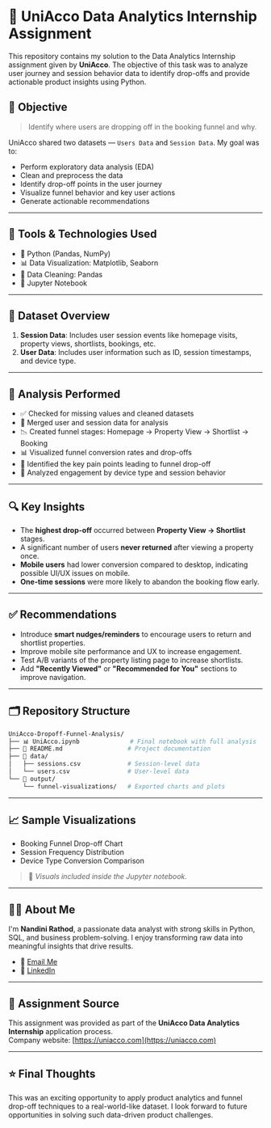 # 🧠 UniAcco Data Analytics Internship Assignment

This repository contains my solution to the Data Analytics Internship assignment given by **UniAcco**. The objective of this task was to analyze user journey and session behavior data to identify drop-offs and provide actionable product insights using Python.

## 📌 Objective

> Identify where users are dropping off in the booking funnel and why.

UniAcco shared two datasets — `Users Data` and `Session Data`. My goal was to:
- Perform exploratory data analysis (EDA)
- Clean and preprocess the data
- Identify drop-off points in the user journey
- Visualize funnel behavior and key user actions
- Generate actionable recommendations

---

## 🧰 Tools & Technologies Used

- 🐍 Python (Pandas, NumPy)
- 📊 Data Visualization: Matplotlib, Seaborn
- 🧼 Data Cleaning: Pandas
- 📒 Jupyter Notebook

---

## 📂 Dataset Overview

1. **Session Data**: Includes user session events like homepage visits, property views, shortlists, bookings, etc.
2. **User Data**: Includes user information such as ID, session timestamps, and device type.

---

## 🧪 Analysis Performed

- ✅ Checked for missing values and cleaned datasets
- 🔄 Merged user and session data for analysis
- 📉 Created funnel stages: Homepage → Property View → Shortlist → Booking
- 📊 Visualized funnel conversion rates and drop-offs
- 🧠 Identified the key pain points leading to funnel drop-off
- 📱 Analyzed engagement by device type and session behavior

---

## 🔍 Key Insights

- The **highest drop-off** occurred between **Property View → Shortlist** stages.
- A significant number of users **never returned** after viewing a property once.
- **Mobile users** had lower conversion compared to desktop, indicating possible UI/UX issues on mobile.
- **One-time sessions** were more likely to abandon the booking flow early.

---

## ✅ Recommendations

- Introduce **smart nudges/reminders** to encourage users to return and shortlist properties.
- Improve mobile site performance and UX to increase engagement.
- Test A/B variants of the property listing page to increase shortlists.
- Add **"Recently Viewed"** or **"Recommended for You"** sections to improve navigation.

---

## 🗂️ Repository Structure

```bash
UniAcco-Dropoff-Funnel-Analysis/
├── 📊 UniAcco.ipynb              # Final notebook with full analysis
├── 📄 README.md                  # Project documentation
├── 📁 data/
│   ├── sessions.csv             # Session-level data
│   └── users.csv                # User-level data
└── 📁 output/
    └── funnel-visualizations/   # Exported charts and plots
```

---

## 📈 Sample Visualizations

- Booking Funnel Drop-off Chart
- Session Frequency Distribution
- Device Type Conversion Comparison

> 📌 *Visuals included inside the Jupyter notebook.*

---

## 🙋‍♀️ About Me

I'm **Nandini Rathod**, a passionate data analyst with strong skills in Python, SQL, and business problem-solving. I enjoy transforming raw data into meaningful insights that drive results.

- 📧 [Email Me](mailto:nandinirathod909@gmail.com)
- 🔗 [LinkedIn](https://www.linkedin.com/in/nandini-rathod-951114248/)

---

## 🔗 Assignment Source

This assignment was provided as part of the **UniAcco Data Analytics Internship** application process.  
Company website: [https://uniacco.com](https://uniacco.com)

---

## ⭐ Final Thoughts

This was an exciting opportunity to apply product analytics and funnel drop-off techniques to a real-world-like dataset. I look forward to future opportunities in solving such data-driven product challenges.

